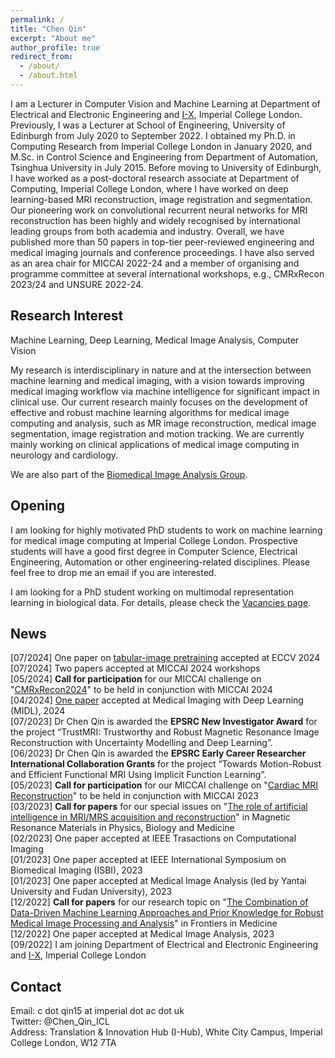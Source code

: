 ```yaml
---
permalink: /
title: "Chen Qin"
excerpt: "About me"
author_profile: true
redirect_from: 
  - /about/
  - /about.html
---
```


I am a Lecturer in Computer Vision and Machine Learning at Department of Electrical and Electronic Engineering and [I-X](https://ix.imperial.ac.uk/), Imperial College London. Previously, I was a Lecturer at School of Engineering, University of Edinburgh from July 2020 to September 2022. I obtained my Ph.D. in Computing Research from Imperial College London in January 2020, and M.Sc. in Control Science and Engineering from Department of Automation, Tsinghua University in July 2015. Before moving to University of Edinburgh, I have worked as a post-doctoral research associate at Department of Computing, Imperial College London, where I have worked on deep learning-based MRI reconstruction, image registration and segmentation. Our pioneering work on convolutional recurrent neural networks for MRI reconstruction has been highly and widely recognised by international leading groups from both academia and industry. Overall, we have published more than 50 papers in top-tier peer-reviewed engineering and medical imaging journals and conference proceedings. I have also served as an area chair for MICCAI 2022-24 and a member of organising and programme committee at several international workshops, e.g., CMRxRecon 2023/24 and UNSURE 2022-24.

Research Interest
------
Machine Learning, Deep Learning, Medical Image Analysis, Computer Vision

My research is interdisciplinary in nature and at the intersection between machine learning and medical imaging, with a vision towards improving medical imaging workflow via machine intelligence for significant impact in clinical use. Our current research mainly focuses on the development of effective and robust machine learning algorithms for medical image computing and analysis, such as MR image reconstruction, medical image segmentation, image registration and motion tracking. We are currently mainly working on clinical applications of medical image computing in neurology and cardiology. 

We are also part of the [Biomedical Image Analysis Group](https://biomedia.doc.ic.ac.uk/).

Opening
------
I am looking for highly motivated PhD students to work on machine learning for medical image computing at Imperial College London. Prospective students will have a good first degree in Computer Science, Electrical Engineering, Automation or other engineering-related disciplines. Please feel free to drop me an email if you are interested.

I am looking for a PhD student working on multimodal representation learning in biological data. For details, please check the [Vacancies page](https://cq615.github.io/vacancies/).

News
------
\[07/2024\] One paper on [tabular-image pretraining](https://arxiv.org/abs/2407.07582) accepted at ECCV 2024\
\[07/2024\] Two papers accepted at MICCAI 2024 workshops\
\[05/2024\] **Call for participation** for our MICCAI challenge on "[CMRxRecon2024](https://cmrxrecon.github.io/2024/Home.html)" to be held in conjunction with MICCAI 2024\
\[04/2024\] [One paper](https://openreview.net/forum?id=Zg0mfl10o2) accepted at Medical Imaging with Deep Learning (MIDL), 2024\
\[07/2023\] Dr Chen Qin is awarded the **EPSRC New Investigator Award** for the project “TrustMRI: Trustworthy and Robust Magnetic Resonance Image Reconstruction with Uncertainty Modelling and Deep Learning”.\
\[06/2023\] Dr Chen Qin is awarded the **EPSRC Early Career Researcher International Collaboration Grants** for the project “Towards Motion-Robust and Efficient Functional MRI Using Implicit Function Learning”.\
\[05/2023\] **Call for participation** for our MICCAI challenge on "[Cardiac MRI Reconstruction](https://cmrxrecon.github.io/)" to be held in conjunction with MICCAI 2023\
\[03/2023\] **Call for papers** for our special issues on "[The role of artificial intelligence in MRI/MRS acquisition and reconstruction](https://www.springer.com/journal/10334/updates/24073742)" in Magnetic Resonance Materials in Physics, Biology and Medicine\
\[02/2023\] One paper accepted at IEEE Trasactions on Computational Imaging\
\[01/2023\] One paper accepted at IEEE International Symposium on Biomedical Imaging (ISBI), 2023\
\[01/2023\] One paper accepted at Medical Image Analysis (led by Yantai University and Fudan University), 2023\
\[12/2022\] **Call for papers** for our research topic on "[The Combination of Data-Driven Machine Learning Approaches and Prior Knowledge for Robust Medical Image Processing and Analysis](https://www.frontiersin.org/research-topics/49385/the-combination-of-data-driven-machine-learning-approaches-and-prior-knowledge-for-robust-medical-image-processing-and-analysis)" in Frontiers in Medicine\
\[12/2022\] One paper accepted at Medical Image Analysis, 2023\
\[09/2022\] I am joining Department of Electrical and Electronic Engineering and [I-X](https://ix.imperial.ac.uk/), Imperial College London


Contact
------
Email: c dot qin15 at imperial dot ac dot uk\
Twitter: @Chen_Qin_ICL\
Address: Translation & Innovation Hub (I-Hub), White City Campus, Imperial College London, W12 7TA

